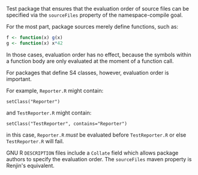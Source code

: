 
Test package that ensures that the evaluation order of source files can be specified 
via the `sourceFiles` property of the namespace-compile goal. 

For the most part, package sources merely define functions, such as:

```R
f <- function(x) g(x)
g <- function(x) x*42
```

In those cases, evaluation order has no effect, because the symbols within a function body are only
evaluated at the moment of a function call.

For packages that define S4 classes, however, evaluation order is important. 

For example, `Reporter.R` might contain:

```
setClass("Reporter")
```

and `TestReporter.R` might contain:

```
setClass("TestReporter", contains="Reporter")
```

in this case, `Reporter.R` *must* be evaluated before `TestReporter.R` or else `TestReporter.R` will fail. 

GNU R `DESCRIPTION` files include a `Collate` field which allows package authors to specify the evaluation
order. The `sourceFiles` maven property is Renjin's equivalent. 



